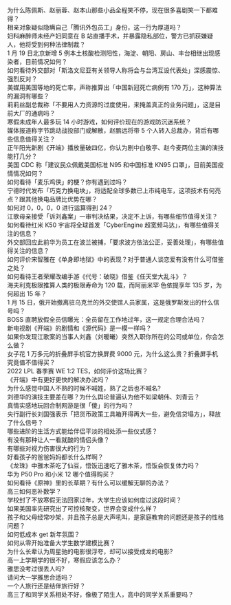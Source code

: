 为什么陈佩斯、赵丽蓉、赵本山那些小品全程笑不停，现在很多喜剧笑一下都难得？  
相亲对象疑似隐瞒自己「腾讯外包员工」身份，这一行为厚道吗？  
妇科麻醉师未经产妇同意在 B 站直播手术，并暴露隐私部位，警方已抓获嫌疑人，他将受到何种法律制裁？  
1 月 19 日北京新增 5 例本土核酸检测阳性，海淀、朝阳、房山、丰台相继出现感染者，目前情况如何？  
如何看待外交部对「斯洛文尼亚有关领导人称将会与台湾互设代表处」深感震惊、强烈反对？  
美媒用美国等地的死亡率，声称推算出「中国新冠死亡病例有 170 万」，这种算法的漏洞有哪些？  
莉莉丝副总裁称「不要用人力资源的过度使用，来掩盖真正的业务问题」，这是目前大厂的通病吗？  
寒假未成年人最多玩 14 小时游戏，如何评价现在的游戏防沉迷系统？  
媒体报道称字节跳动战投部门或解散，赵鹏远将带 5 个人转入总裁办，背后有哪些信息值得关注？  
正午阳光新剧《开端》播放量破四亿，你认为剧中白敬亭、赵今麦两位主演的演技能打几分？  
美国 CDC 称「建议民众佩戴美国标准 N95 和中国标准 KN95 口罩」，目前美国疫情情况如何？  
如何看待「麦乐鸡侠」的梗？你有遇到过吗？  
宁德时代发布「巧克力换电块」，将适配全球多数已上市纯电车，这项技术有何亮点？跟其他换电品牌比优势在哪？  
如何对 0，0，0，0 进行运算得到 24？  
江歌母亲接受「诉刘鑫案」一审判决结果，决定不上诉，有哪些细节值得关注？  
如何看待红米 K50 宇宙将全球首发「CyberEngine 超宽频马达」，有哪些值得关注的信息？  
外交部回应此前华为员工在波兰被捕，「要求波方依法公正，妥善处理」，有哪些值得关注的信息？  
如何评价宋智雅在《单身即地狱》中的表现？对于普通人谈恋爱有没有什么可借鉴之处？  
如何看待王者荣耀改编手游《代号：破晓》借鉴《任天堂大乱斗》？  
海夫利克极限推算人类的极限寿命为 120 载，而阿丽米罕·色依提享年 135 岁，为何超出 15 年？  
1 月 15 日，俄开始撤离驻乌克兰的外交使馆人员家属，这是俄罗斯发出的什么信号吗？  
BOSS 直聘放假全员信曝光：全员留在工作地过年，这一规定合理合法吗？  
新电视剧《开端》的剧情和《源代码》是一模一样吗？  
如果你发现江歌案的当事人刘鑫（刘暖曦）突然入职你所在的公司或单位，你会怎么做？  
女子花 1 万多元的折叠屏手机官方换屏费 9000 元，为什么这么贵？折叠屏手机究竟值不值得买？  
2022 LPL 春季赛 WE 1:2 TES，如何评价这场比赛？  
《开端》中有更好更快的解决办法吗？  
为什么感觉中国人不熟的时候不喊姓，熟了之后也不喊名?  
刘德华的演技主要差在哪？为什么舆论普遍认为他不如梁朝伟、刘青云？  
真情实感地玩回合制网游是很「傻」的行为吗？  
央行副行长刘国强表示「把货币政策工具箱开得再大一些，避免信贷塌方」，释放了什么信号？  
哪些进阶的生活方式能给伴侣平淡的相处添一些仪式感？  
有没有那种让人一看就酸的情侣头像？  
有哪些对视力伤害很大的行为？  
好看孩子的爸爸妈妈都长什么样啊？  
《龙珠》中雅木茶吃了仙豆，悟饭迅速吃了雅木茶，悟饭会恢复体力吗？  
华为 P50 Pro 和小米 12 哪个值得购买？  
如何看待《原神》里的长草期？有什么可以缓解无聊的办法？  
高三如何恶补数学？  
学校封了不放寒假无法回家过年，大学生应该如何度过这段时间？  
如果美国率先研究出了可控核聚变，世界会变成什么样？  
孩子和父母经常吵架，并且孩子总是大声吼叫，是家庭教育的问题还是孩子的性格问题？  
如何低成本 get 新年氛围？  
如何从零开始准备大学生数学建模比赛？  
为什么长辈认为周星驰的电影很浮夸，却可以接受成龙的电影?  
高一上学期学的很不好，寒假应该怎么办？  
雅思没考过很丢人吗?  
请问大一学雅思合适吗？  
一个人旅行还是结伴旅行好？  
高三了和同学关系相处不好，像极了陌生人，高中的同学关系重要吗？  
